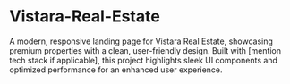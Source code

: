 # Vistara-Real-Estate
A modern, responsive landing page for Vistara Real Estate, showcasing premium properties with a clean, user-friendly design. Built with [mention tech stack if applicable], this project highlights sleek UI components and optimized performance for an enhanced user experience.

